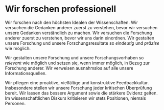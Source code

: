 <!--
   NAME - The NAME of this project is:
ethos

  FILE - The FILENAME of the current file is:
/v5a1.md

  CREATION - This project was CREATED on:
2017-01-28-16:15:00 UTC

  MODIFICATION - This project was last MODIFIED on:
2017-01-28-16:15:00 UTC

  VERSION - The current VERSION of this project is:
<git-commit-hash>-2017-01-28-16:15:00 UTC

  CREATOR(S) - This project was CREATED by:
Michael Czechowski, Martin Maga

  CONTACT - You can CONTACT the creator(s) or developer(s) of this project at:
E-Mail: mail@martinmaga.de

  COPYRIGHT - The COPYRIGHT holder of this project is:
COPYRIGHT (c) 2016 Martin Maga

  LICENSE - This project is LICENSED under the following license:
Martin Maga 2016 CC BY-SA 4.0 https://creativecommons.org

  SUBFILE – This is a SUBFILE! For more INFORMATION on this project go to:
/README.md
-->

# Wir forschen professionell
Wir forschen nach den höchsten Idealen der Wissenschaften.
Wir versuchen die Gedanken anderer zuerst zu verstehen, bevor wir versuchen unsere Gedanken verständlich zu machen.
Wir versuchen die Forschung anderer zuerst zu verstehen, bevor wir uns darin einordnen.
Wir gestalten unsere Forschung und unsere Forschungsresultate so *eindeutig* und *präzise* wie möglich.

Wir gestalten unsere Forschung und unsere Forschungsvorhaben so *relevant* wie möglich und setzen sie, wenn immer möglich, in Bezug zur Forschung anderer.
Wir verweisen ausnahmslos auf alle unsere Informationsquellen.

Wir pflegen eine proaktive, vielfältige und konstruktive Feedbackkultur.
Insbesondere stellen wir unsere Forschung jeder kritischen Überprüfung bereit.
Wir lassen das bessere Argument sowie die stärkere Evidenz gelten.
Im wissenschaftlichen Diskurs kritisieren wir stets Positionen, niemals Personen.
